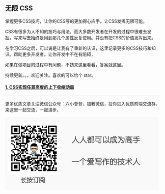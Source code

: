## 无限 CSS

掌握更多CSS技巧，让你的CSS写的更加得心应手。让CSS发挥无限可能。

CSS有很多为人不知的技巧与用法，而大多数开发者在开发的过程中很难去发掘，写来写去始终是用到那几个属性反复使用。并没有把CSS的价值发挥出来。

在学习CSS之后，可以说是让我有了重新的认识，这里记录更多的CSS技巧和知识。帮助更多开发者。让你开发中不在有阻碍，

如果在做项目的过程中有问题，不妨来这里看看，答案就这里。

持续更新。。。欢迎关注。喜欢的可以给个 star。

#### [1. CSS实现任意高度的上下收缩动画](https://github.com/liuxiaodeng/Infinite-css/issues/1)

---
更多优质文章关注微信公众号：六小登登，加我微信，拉你进入优质前端交流群。来这里一起交流，一起进步。

![扫码关注](./small-solgan.png)
